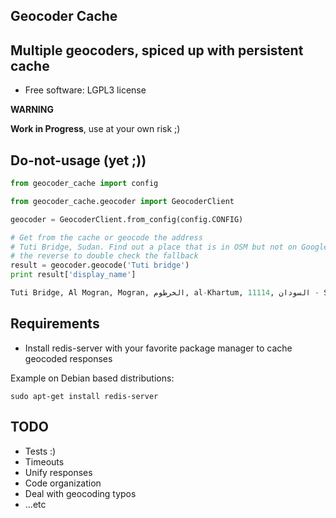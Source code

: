 ## Geocoder Cache

## Multiple geocoders, spiced up with persistent cache

* Free software: LGPL3 license

**WARNING**

**Work in Progress**, use at your own risk ;)

## Do-not-usage (yet ;))

```python
from geocoder_cache import config

from geocoder_cache.geocoder import GeocoderClient

geocoder = GeocoderClient.from_config(config.CONFIG)

# Get from the cache or geocode the address
# Tuti Bridge, Sudan. Find out a place that is in OSM but not on Google Maps or
# the reverse to double check the fallback
result = geocoder.geocode('Tuti bridge')
print result['display_name']

Tuti Bridge, Al Mogran, Mogran, الخرطوم, al-Khartum, 11114, السودان - Sudan
```

## Requirements

* Install redis-server with your favorite package manager to cache geocoded
  responses

Example on Debian based distributions:

```
sudo apt-get install redis-server
```

## TODO

* Tests :)
* Timeouts
* Unify responses
* Code organization
* Deal with geocoding typos
* ...etc
